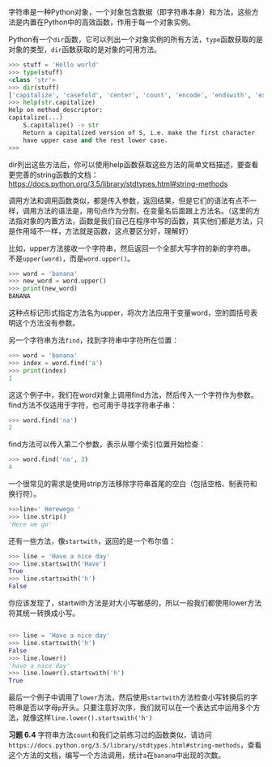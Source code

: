 字符串是一种Python对象，一个对象包含数据（即字符串本身）和方法，这些方法是内置在Python中的高效函数，作用于每一个对象实例。

Python有一个`dir`函数，它可以列出一个对象实例的所有方法，`type`函数获取的是对象的类型，`dir`函数获取的是对象的可用方法。
```python
>>> stuff = 'Hello world'
>>> type(stuff)
<class 'str'>
>>> dir(stuff)
['capitalize', 'casefold', 'center', 'count', 'encode', 'endswith', 'expandtabs', 'find', 'format', 'format_map', 'index', 'isalnum', 'isalpha', 'isdecimal', 'isdigit', 'isidentifier', 'islower', 'isnumeric', 'isprintable', 'isspace', 'istitle', 'isupper', 'join', 'ljust', 'lower', 'lstrip', 'maketrans', 'partition', 'replace', 'rfind', 'rindex', 'rjust', 'rpartition', 'rsplit', 'rstrip', 'split', 'splitlines', 'startswith', 'strip', 'swapcase', 'title', 'translate', 'upper', 'zfill']
>>> help(str.capitalize)
Help on method_descriptor:
capitalize(...)
    S.capitalize() -> str
    Return a capitalized version of S, i.e. make the first character
    have upper case and the rest lower case.
>>>
```
dir列出这些方法后，你可以使用help函数获取这些方法的简单文档描述，要查看更完善的string函数的文档：https://docs.python.org/3.5/library/stdtypes.html#string-methods

调用方法和调用函数类似，都是传入参数，返回结果，但是它们的语法有点不一样，调用方法的语法是，用句点作为分割，在变量名后面跟上方法名。（这里的方法指对象的内置方法，函数是我们自己在程序中写的函数，其实他们都是方法，只是作用域不一样，方法就是函数，这点要区分好，理解好）

比如，upper方法接收一个字符串，然后返回一个全部大写字符的新的字符串。
不是`upper(word)`，而是`word.upper()`。
```python
>>> word = 'banana'
>>> new_word = word.upper()
>>> print(new_word)
BANANA
```
这种点标记形式指定方法名为upper，将次方法应用于变量word，空的圆括号表明这个方法没有参数。

另一个字符串方法`find`，找到字符串中字符所在位置：
```python
>>> word = 'banana'
>>> index = word.find('a')
>>> print(index)
1
```
这这个例子中，我们在word对象上调用find方法，然后传入一个字符作为参数。
find方法不仅适用于字符，也可用于寻找字符串子串：
```python
>>> word.find('na')
2
```
find方法可以传入第二个参数，表示从哪个索引位置开始检查：
```python
>>> word.find('na', 3)
4
```

一个很常见的需求是使用strip方法移除字符串首尾的空白（包括空格、制表符和换行符）。
```python
>>>line=' Herewego ' 
>>> line.strip()
'Here we go'
```

还有一些方法，像`startwith`，返回的是一个布尔值：
```python
>>> line = 'Have a nice day'
>>> line.startswith('Have')
True
>>> line.startswith('h')
False
```
你应该发现了，startwith方法是对大小写敏感的，所以一般我们都使用lower方法将其统一转换成小写。
```python

>>> line = 'Have a nice day'
>>> line.startswith('h')
False
>>> line.lower()
'have a nice day'
>>> line.lower().startswith('h')
True
```
最后一个例子中调用了`lower`方法，然后使用`startwith`方法检查小写转换后的字符串是否以字母`p`开头。只要注意好次序，我们就可以在一个表达式中运用多个方法，就像这样`line.lower().startswith('h')`


**习题 6.4**
字符串方法`count`和我们之前练习过的函数类似，请访问`https://docs.python.org/3.5/library/stdtypes.html#string-methods`，查看这个方法的文档，编写一个方法调用，统计`a`在`banana`中出现的次数。




